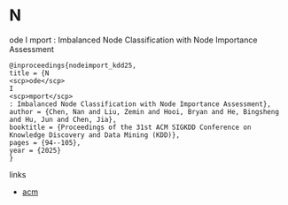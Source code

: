 # N
<scp>ode</scp>
I
<scp>mport</scp>
: Imbalanced Node Classification with Node Importance Assessment

```
@inproceedings{nodeimport_kdd25,
title = {N
<scp>ode</scp>
I
<scp>mport</scp>
: Imbalanced Node Classification with Node Importance Assessment},
author = {Chen, Nan and Liu, Zemin and Hooi, Bryan and He, Bingsheng and Hu, Jun and Chen, Jia},
booktitle = {Proceedings of the 31st ACM SIGKDD Conference on Knowledge Discovery and Data Mining (KDD)},
pages = {94--105},
year = {2025}
}
```

links
- [acm](https://dl.acm.org/doi/10.1145/3690624.3709215)
